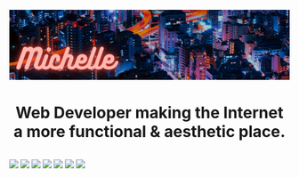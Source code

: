 <!-- Shields Icons Documentation: https://shields.io/ -->

<!--able to use the align property for <p> and not <div>-->
<p align="center">
  <img src="./images/banner-800x200.png">
</p>
<h1 align="center">Web Developer making the Internet a more functional & aesthetic place.</h1>
<!--using <p> provides space between children, and using <div> doesn't-->
<p style="float:left" align="center">
<!--  e.g. badge/LABEL-COLOR?style=STYLETYPE&logo=ICON&logoColor=COLOR -->
  <img src="https://img.shields.io/badge/HTML5-20232A?style=for-the-badge&logo=html5&logoColor=orange">
  <img src="https://img.shields.io/badge/CSS3-20232A?style=for-the-badge&logo=css3&logoColor=blue">
  <img src="https://img.shields.io/badge/JavaScript-20232A?style=for-the-badge&logo=javascript&logoColor=yellow">
  <img src="https://img.shields.io/badge/React-20232A?style=for-the-badge&logo=react&logoColor=61DAFB">
  <img src="https://img.shields.io/badge/Styled Components-20232A?style=for-the-badge&logo=styled-components">
  <img src="https://img.shields.io/badge/SCSS-20232A?style=for-the-badge&logo=sass&logoColor=E22E5D">
  <img src="https://img.shields.io/badge/Java-20232A?style=for-the-badge&logo=java&logoColor=red">

<!--   <img src="https://img.shields.io/badge/Android-3DDC84?style=for-the-badge&logo=android&logoColor=white"> -->
<!--   <img src="https://img.shields.io/badge/Bootstrap-563D7C?style=for-the-badge&logo=bootstrap&logoColor=white"> -->
<!--   <img src="https://img.shields.io/badge/Yarn-2C8EBB?style=for-the-badge&logo=yarn&logoColor=white"> -->
<!--   <img src="https://img.shields.io/badge/Git-F05032?style=for-the-badge&logo=git&logoColor=white"> -->
</p>

<!--
<p align="center">
  <img src="./images/current-projects2.png">
</p>
<p>I'm currently redesigning a website for a college club called <a href="https://www.calpolyswift.org/index.html">Students With an Interest in the Future of Technology (SWIFT)</a>.</p>
-->

<!--
<p>I've recently taken on <a href="https://www.theodinproject.com/">The Odin Project</a> and it's very rewarding. You not only gain developing experience, but you also learn web development concepts on a deeper level. For every new project, I try and incorporate new knowledge and new methods of doing things so that my skills are always growing.</p>
-->
